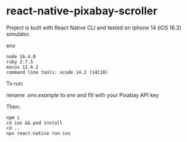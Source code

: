 # react-native-pixabay-scroller

Project is built with React Native CLI and tested on Iphone 14 (iOS 16.2) simulator.

env
```
node 16.4.0 
ruby 2.7.5
macos 12.6.2 
command line tools: xcode 14.2 (14C18)
```

To run:

rename *.env.example* to *env* and fill with your Pixabay API key

Then:

```
npm i
cd ios && pod install
cd ..
npx react-native run-ios
```